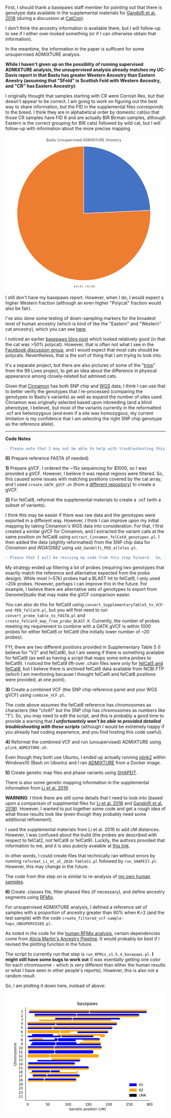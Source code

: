 First, I should thank a basepaws staff member for pointing out that there is genotype data available in the supplemental materials for [Gandolfi et al. 2018](https://www.nature.com/articles/s41598-018-25438-0) (during a discussion at [CatCon](https://www.catconworldwide.com/)).

I don't think the ancestry information is available there, but I will follow-up to see if I either over-looked something (or if I can otherwise obtain that information).

In the meantime, the information in the paper is sufficent for some unsupervised ADMIXTURE analysis.

**While I haven't given up on the possiblity of running supervised ADMIXTURE analysis, the unsupervised analysis already matches my UC-Davis report in that Bastu has greater Western Ancestry than Eastern Anestry (assuming that "SFold" is Scottish Fold with Western Ancestry, and "CR" has Eastern Ancestry)**:

I originally thought that samples starting with CR were Cornish Rex, but that doesn't appear to be correct.  I am going to work on figuring out the best way to share information, but the FID in the supplemental files corresponds to the breed.  I think they are in alphabetical order by domestic cat(so that those CR samples have FID 6 and are actually BIR Birman samples, although Eastern is the correct grouping for BIR cats) followed by wild cat, but I will follow-up with information about the more precise mapping.

![Bastu unsupervised ADMIXTURE](Bastu_unsupervised_K2.PNG)

I still don't have my basepaws report.  However, when I do, I would expect a higher Western fraction (although an even higher "Polycat" fraction would also be fair).

I've also done some testing of down-sampling markers for the broadest level of human ancestry (which is kind of like the "Eastern" and "Western" cat ancestry), which you can see [here](https://github.com/cwarden45/DTC_Scripts/blob/master/Genes_for_Good/RFMix_ReAnalysis/Downsample_Test/README.md).

I noticed an earlier [basepaws blog post](https://www.basepaws.com/blog/new-basepaws-reports-announcement-136) which looked relatively good (in that the cat was >50% polycat).  However, that is often not what I see in the [Facebook discussion group](https://www.facebook.com/groups/BasepawssadorsCatDNAClub), and I would expect that most cats should be polycats.  Nevertheless, that is the sort of thing that I am trying to look into.

It's a separate project, but there are also pictures of some of the "[trios](http://felinegenetics.missouri.edu/99lives/successfully-sequenced-cats)" from the 99 Lives project, to get an idea about the difference in physical appearance among closely-related but admixed cats.

Given that [Cinnamon](https://www.nature.com/news/2007/071031/full/news.2007.208.html) has both SNP chip and [WGS](https://www.ebi.ac.uk/ena/data/view/SRX2376197) data, I think I can use that to better verify the genotypes that I re-processed (comparing the genotypes to Bastu's variants) as well as expand the number of sites used.  Cinnamon was originally selected based upon inbreeding (and a blind phenotype, I believe), but most of the variants currently in the reformatted .vcf are heterozygous (and even if a site was homozygous, my current limitation is my confidence that I am selecting the right SNP chip genotype as the reference allele).

-----------------

**Code Notes**

```diff
- Please note that I may not be able to help with troubleshooting this code.  So, this part is for experienced users only!
```

**0)** Prepare reference FASTA (if needed)

**1)** Prepare gVCF.  I ordered the ~15x sequencing for $1000, so I was provided a gVCF.  However, I believe it was repeat regions were filtered.  So, this caused some issues with matching positions covered by the cat array, and I used `create_GATK_gVCF.sh` (from a [different repository](https://github.com/cwarden45/DTC_Scripts/blob/master/Helix_Mayo_GeneGuide/IBD_Genetic_Distance/create_GATK_gVCF.sh)) to create a gVCF.

**2)** For felCat8, reformat the supplemental materials to create a .vcf (with a subset of variants).

I think this may be easier if there was raw data and the genotypes were exported in a different way.  However, I think I can improve upon my initial mapping by taking Cinnamon's WGS data into consideration.  For that, I first created a similar gVCF for Cinnamon, and I extracted the variant calls at the same position on felCat8 using `extract_Cinnamon_felCat8_genotypes.pl`.  I then added the data (slightly reformatted) from the SNP chip data for *Cinnamon* and *WGA12682* using `add_Gandolfi_PED_alleles.pl`.

```diff
- Please that I will be revising my code from this step forward.  So, I apologize in advance for the confusion.
```

My strategy ended up filtering a lot of probes (requiring two genotypes that exactly match the reference and alternative expected from the probe design).  While most (~57k) probes had a BLAST hit to felCat9, I only used ~20k probes.  However, perhaps I can improve this in the future.  For example, I believe there are alternative sets of genotypes to export from GenomeStudio that may make the gVCF comparison easier.

You can also do this for felCat9 using `convert_SupplementaryTable5_to_VCF-and-PED_felCat9.pl`, but you will first need to run `convert_probe_table_to_FASTA.pl` and `create_felCat9_map_from_probe_BLAST.R`.  Currently, the number of probes meeting my requirement to combine with a GATK gVCF is within 1000 probes for either felCat8 or felCat9 (the initially lower number of ~20 probes).

FYI, there are two different positions provided in Supplementary Table 5 (I believe for "V2" and felCat8), but I am seeing if there is something available for felCat9 (as well as having a script that maps some extra probes to felCat9).  I noticed the felCat9 lift-over .chain files were only for [felCat5 and felCat8](http://hgdownload.soe.ucsc.edu/goldenPath/felCat9/liftOver/), but I believe there is archived felCat6 data available from NCBI FTP (which I am mentioning because I thought felCat6 and felCat8 positions were provided, at one point).

**3)** Create a combined VCF (the SNP chip reference panel and your WGS gVCF) using `combine_VCF.pl`.

The code above assumes the felCat8 reference has chromosomes as characters (like "chrA1" but the SNP chip has chromosomes as numbers like "1").  So, you may need to edit the script, and this is probably a good time to provide a warning that ***I unfortuantely won't be able to provided detailed troubleshooting with these scripts*** (although I would be extremely happy if you already had coding experience, and you find hosting this code useful).

**4)** Reformat the combined VCF and run (unsupervised) ADMIXTURE using `plink_ADMIXTURE.sh`.

Even though they both use Ubuntu, I ended up actually running [plink2](http://www.cog-genomics.org/plink/2.0/) within Windows10 (Bash on Ubuntu) and I ran [ADMIXTURE](http://software.genetics.ucla.edu/admixture/download.html) from a Docker image.

**5)** Create genetic map files and phase variants using [SHAPEIT](https://mathgen.stats.ox.ac.uk/genetics_software/shapeit/shapeit.html).

There is also some genetic mapping information in the supplemental information from [Li et al. 2019](https://www.g3journal.org/content/6/6/1607.supplemental).

**WARNING**: I think there are still some details that I need to look into (based upon a comparison of supplmental files for [Li et al. 2016](https://www.g3journal.org/content/6/6/1607.supplemental) and [Gandolfi et al. 2018](https://www.nature.com/articles/s41598-018-25438-0)).  However, I wanted to put together some code and get a rough idea of what those results look like (even though they probably need some additional refinement).

I used the supplemental materials from Li et al. 2016 to add cM distances.  However, I was confused about the build (the probes are described with respect to felCat2, not felCat8 or felCat9).  Luckily, the authors provided that information to me, and it is also pubicly avaiable at [this link](https://github.com/ligang1978/Cat-SNP-array-marker-v2-6.2-and-8.0/).

In other words, I could create files that technically ran without errors by running `reformat_Li_et_al_2016-TableS1.pl` followed by `run_SHAPEIT.pl`.  However, this may change in the future.

The code from this step on is similar to re-analysis of [my own human samples](https://github.com/cwarden45/DTC_Scripts/tree/master/Genes_for_Good/RFMix_ReAnalysis).

**6)** Create .classes file, filter phased files (if necessary), and define ancestry segments using [RFMix](https://sites.google.com/site/rfmixlocalancestryinference/).

For unsupervised ADMIXTURE analysis, I defined a reference set of samples with a proportion of ancestry greater than 90% when K=2 (and the test sample) with the code `create_filtered_vcf-sample-haps_UNSUPERVISED.pl`.

As noted in the code for the [human RFMix analysis](https://github.com/cwarden45/DTC_Scripts/blob/master/Genes_for_Good/RFMix_ReAnalysis/README.md), certain dependencies come from [Alicia Martin's Ancestry Pipeline](https://github.com/armartin/ancestry_pipeline).  It would probably be best if I revised the plotting function in the future.

The script to currently run that step is `run_RFMix_v1.5.4_basepaws.pl`.  **I might still have some bugs to work out** (I was esentially getting one color for each chromosome - which is very different than either the human results or what I have seen in other people's reports).  However, this is also not a random result.

So, I am plotting it down here, instead of above:

![Bastu unsupervised RFMIX](Bastu_unsupervised_RFMIX-K2.png)
